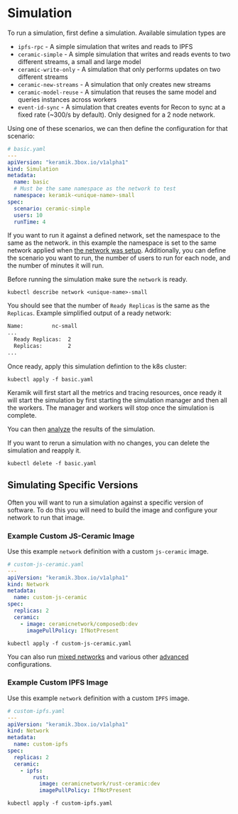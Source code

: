 # Simulation

To run a simulation, first define a simulation. Available simulation types are

- `ipfs-rpc` - A simple simulation that writes and reads to IPFS
- `ceramic-simple` - A simple simulation that writes and reads events to two different streams, a small and large model
- `ceramic-write-only` - A simulation that only performs updates on two different streams
- `ceramic-new-streams` - A simulation that only creates new streams
- `ceramic-model-reuse` - A simulation that reuses the same model and queries instances across workers
- `event-id-sync` - A simulation that creates events for Recon to sync at a fixed rate (~300/s by default). Only designed for a 2 node network.

Using one of these scenarios, we can then define the configuration for that scenario:

```yaml
# basic.yaml
---
apiVersion: "keramik.3box.io/v1alpha1"
kind: Simulation
metadata:
  name: basic
  # Must be the same namespace as the network to test
  namespace: keramik-<unique-name>-small
spec:
  scenario: ceramic-simple
  users: 10
  runTime: 4
```

If you want to run it against a defined network, set the namespace to the same as the network. in this example the
namespace is set to the same network applied when [the network was setup](./setup_network.md).
Additionally, you can define the scenario you want to run, the number of users to run for each node, and the number of minutes it will run.

Before running the simulation make sure the `network` is ready.

```
kubectl describe network <unique-name>-small
```

You should see that the number of `Ready Replicas` is the same as the `Replicas`.
Example simplified output of a ready network:

```txt
Name:         nc-small
...
  Ready Replicas:  2
  Replicas:        2
...
```

Once ready, apply this simulation defintion to the k8s cluster:

```shell
kubectl apply -f basic.yaml
```

Keramik will first start all the metrics and tracing resources, once ready it will start the simulation by first starting the simulation manager and then all the workers.
The manager and workers will stop once the simulation is complete.

You can then [analyze](analysis.md) the results of the simulation.

If you want to rerun a simulation with no changes, you can delete the simulation and reapply it.

```shell
kubectl delete -f basic.yaml
```

## Simulating Specific Versions

Often you will want to run a simulation against a specific version of software.
To do this you will need to build the image and configure your network to run that image.

### Example Custom JS-Ceramic Image

Use this example `network` definition with a custom `js-ceramic` image.

```yaml
# custom-js-ceramic.yaml
---
apiVersion: "keramik.3box.io/v1alpha1"
kind: Network
metadata:
  name: custom-js-ceramic
spec:
  replicas: 2
  ceramic:
    - image: ceramicnetwork/composedb:dev
      imagePullPolicy: IfNotPresent
```

```shell
kubectl apply -f custom-js-ceramic.yaml
```

You can also run [mixed networks](./mixed_networks.md) and various other [advanced](./advanced_configuration.md) configurations.


### Example Custom IPFS Image

Use this example `network` definition with a custom `IPFS` image.

```yaml
# custom-ipfs.yaml
---
apiVersion: "keramik.3box.io/v1alpha1"
kind: Network
metadata:
  name: custom-ipfs
spec:
  replicas: 2
  ceramic:
    - ipfs:
        rust:
          image: ceramicnetwork/rust-ceramic:dev
          imagePullPolicy: IfNotPresent
```

```shell
kubectl apply -f custom-ipfs.yaml
```


